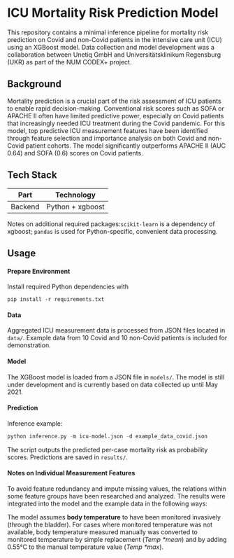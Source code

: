 # ICU Mortality Risk Prediction Model

This repository contains a minimal inference pipeline 
for mortality risk prediction on Covid and non-Covid patients in the intensive care unit (ICU) using an XGBoost model.
Data collection and model development was a collaboration between Unetiq GmbH and Universitätsklinikum Regensburg (UKR) 
as part of the NUM CODEX+ project.

## Background

Mortality prediction is a crucial part of the risk assessment of ICU patients to enable rapid decision-making.
Conventional risk scores such as SOFA or APACHE II often have limited predictive power, 
especially on Covid patients that increasingly needed ICU treatment during the Covid pandemic.
For this model, top predictive ICU measurement features have been identified through feature selection and importance analysis
on both Covid and non-Covid patient cohorts. 
The model significantly outperforms APACHE II (AUC 0.64) and SOFA (0.6) scores on Covid patients.


## Tech Stack

| Part     | Technology       |
|----------|------------------|
| Backend | Python + xgboost | 

Notes on additional required packages:```scikit-learn``` is a dependency of xgboost; 
```pandas``` is used for Python-specific, convenient data processing.

<!---| Deployment |                  |
-->

## Usage

#### Prepare Environment

Install required Python dependencies with

```shell
pip install -r requirements.txt
```

#### Data

Aggregated ICU measurement data is processed from JSON files located in ```data/```. 
Example data from 10 Covid and 10 non-Covid patients is included for demonstration.

#### Model

The XGBoost model is loaded from a JSON file in ```models/```. The model is still under development and is currently based on data collected up until May 2021.

#### Prediction

Inference example:
```python
python inference.py -m icu-model.json -d example_data_covid.json
```
The script outputs the predicted per-case mortality risk as probability scores. 
Predictions are saved in ```results/```.

#### Notes on Individual Measurement Features

To avoid feature redundancy and impute missing values, 
the relations within some feature groups have been researched and analyzed. 
The results were integrated into the model and the example data in the following ways:

The model assumes **body temperature** to have been monitored invasively (through the bladder). 
For cases where monitored temperature was not available, 
body temperature measured manually was converted to monitored temperature by simple replacement (_Temp *mean_) and by adding 0.55°C to the manual temperature value (_Temp *max_).